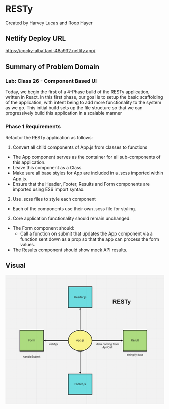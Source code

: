 # RESTy

Created by Harvey Lucas and Roop Hayer

## Netlify Deploy URL

https://cocky-albattani-48a932.netlify.app/

## Summary of Problem Domain

### Lab: Class 26 - Component Based UI

Today, we begin the first of a 4-Phase build of the RESTy application, written in React. In this first phase, our goal is to setup the basic scaffolding of the application, with intent being to add more functionality to the system as we go. This initial build sets up the file structure so that we can progressively build this application in a scalable manner

### Phase 1 Requirements

Refactor the RESTy application as follows:

1. Convert all child components of App.js from classes to functions

- The App component serves as the container for all sub-components of this application.
- Leave this component as a Class.
- Make sure all base styles for App are included in a .scss imported within App.js.
- Ensure that the Header, Footer, Results and Form components are imported using ES6 import syntax.

2. Use .scss files to style each component

- Each of the components use their own .scss file for styling.

3. Core application functionality should remain unchanged:

- The Form component should:
  - Call a function on submit that updates the App component via a function sent down as a prop so that the app can process the form values.
- The Results component should show mock API results.

## Visual

![RESTy](./assets/resty.png)
